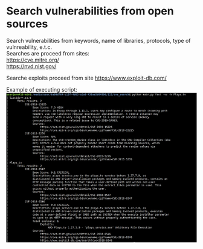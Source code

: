 # Search vulnerabilities from open sources
Search vulnerabilities from keywords, name of libraries, protocols, type of vulnreability, e.t.c.  
Searches are proceed from sites:  
https://cve.mitre.org/  
https://nvd.nist.gov/  
  
Searche exploits proceed from site https://www.exploit-db.com/  
  
Example of executing script:  
![alt text](preview1.jpg)  
